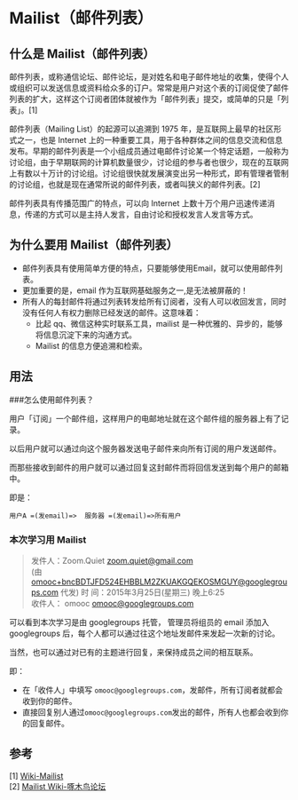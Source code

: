 # Mailist（邮件列表）

## 什么是 Mailist（邮件列表）

邮件列表，或称通信论坛、邮件论坛，是对姓名和电子邮件地址的收集，使得个人或组织可以发送信息或资料给众多的订户。常常是用户对这个表的订阅促使了邮件列表的扩大，这样这个订阅者团体就被作为「邮件列表」提交，或简单的只是「列表」。[1]

邮件列表（Mailing List）的起源可以追溯到 1975 年，是互联网上最早的社区形式之一，也是 Internet 上的一种重要工具，用于各种群体之间的信息交流和信息发布。早期的邮件列表是一个小组成员通过电邮件讨论某一个特定话题，一般称为讨论组，由于早期联网的计算机数量很少，讨论组的参与者也很少，现在的互联网上有数以十万计的讨论组。讨论组很快就发展演变出另一种形式，即有管理者管制的讨论组，也就是现在通常所说的邮件列表，或者叫狭义的邮件列表。[2]

邮件列表具有传播范围广的特点，可以向 Internet 上数十万个用户迅速传递消息，传递的方式可以是主持人发言，自由讨论和授权发言人发言等方式。

## 为什么要用 Mailist（邮件列表）

- 邮件列表具有使用简单方便的特点，只要能够使用Email，就可以使用邮件列表。
- 更加重要的是，email 作为互联网基础服务之一,是无法被屏蔽的！
- 所有人的每封邮件将通过列表转发给所有订阅者，没有人可以收回发言，同时没有任何人有权力删除已经发送的邮件。这意味着：
  + 比起 qq、微信这种实时联系工具，mailist 是一种优雅的、异步的，能够将信息沉淀下来的沟通方式。
  + Mailist 的信息方便追溯和检索。

## 用法

###怎么使用邮件列表？

用户「订阅」一个邮件组，这样用户的电邮地址就在这个邮件组的服务器上有了记录。

以后用户就可以通过向这个服务器发送电子邮件来向所有订阅的用户发送邮件。

而那些接收到邮件的用户就可以通过回复这封邮件而将回信发送到每个用户的邮箱中。

即是：   

`用户A =(发email)=>  服务器 =(发email)=>所有用户`

### 本次学习用 Mailist

>发件人：Zoom.Quiet <zoom.quiet@gmail.com>    
(由 omooc+bncBDTJFD524EHBBLM2ZKUAKGQEKOSMGUY@googlegroups.com 代发) 
时   间：2015年3月25日(星期三) 晚上6:25	
收件人：
omooc <omooc@googlegroups.com>

可以看到本次学习是由 googlegroups 托管， 管理员将组员的 email 添加入 googlegroups 后，每个人都可以通过往这个地址发邮件来发起一次新的讨论。

当然，也可以通过对已有的主题进行回复，来保持成员之间的相互联系。

即：

- 在「收件人」中填写 `omooc@googlegroups.com`，发邮件，所有订阅者就都会收到你的邮件。
- 直接回复别人通过`omooc@googlegroups.com`发出的邮件，所有人也都会收到你的回复邮件。

## 参考
[1] [Wiki-Mailist](http://en.wikipedia.org/wiki/Electronic_mailing_list)    
[2] [Mailist Wiki-啄木鸟论坛](http://wiki.woodpecker.org.cn/moin/MailingList)

